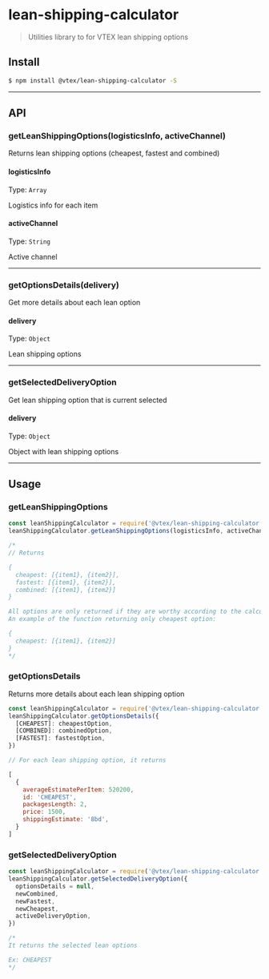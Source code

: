 # lean-shipping-calculator

> Utilities library to for VTEX lean shipping options

## Install

```sh
$ npm install @vtex/lean-shipping-calculator -S
```

---

## API

### getLeanShippingOptions(logisticsInfo, activeChannel)

Returns lean shipping options (cheapest, fastest and combined)

#### logisticsInfo

Type: `Array`

Logistics info for each item

#### activeChannel

Type: `String`

Active channel

---

### getOptionsDetails(delivery)

Get more details about each lean option

#### delivery

Type: `Object`

Lean shipping options

---

### getSelectedDeliveryOption

Get lean shipping option that is current selected

#### delivery

Type: `Object`

Object with lean shipping options

---

## Usage

### getLeanShippingOptions

```js
const leanShippingCalculator = require('@vtex/lean-shipping-calculator')
leanShippingCalculator.getLeanShippingOptions(logisticsInfo, activeChannel)

/*
// Returns

{
  cheapest: [{item1}, {item2}],
  fastest: [{item1}, {item2}],
  combined: [{item1}, {item2}]
}

All options are only returned if they are worthy according to the calculation.
An example of the function returning only cheapest option:

{
  cheapest: [{item1}, {item2}]
}
*/
```

### getOptionsDetails

Returns more details about each lean shipping option

```js
const leanShippingCalculator = require('@vtex/lean-shipping-calculator')
leanShippingCalculator.getOptionsDetails({
  [CHEAPEST]: cheapestOption,
  [COMBINED]: combinedOption,
  [FASTEST]: fastestOption,
})

// For each lean shipping option, it returns

[
  {
    averageEstimatePerItem: 520200,
    id: 'CHEAPEST',
    packagesLength: 2,
    price: 1500,
    shippingEstimate: '8bd',
  }
]
```

### getSelectedDeliveryOption

```js
const leanShippingCalculator = require('@vtex/lean-shipping-calculator')
leanShippingCalculator.getSelectedDeliveryOption({
  optionsDetails = null,
  newCombined,
  newFastest,
  newCheapest,
  activeDeliveryOption,
})

/*
It returns the selected lean options

Ex: CHEAPEST
*/
```

